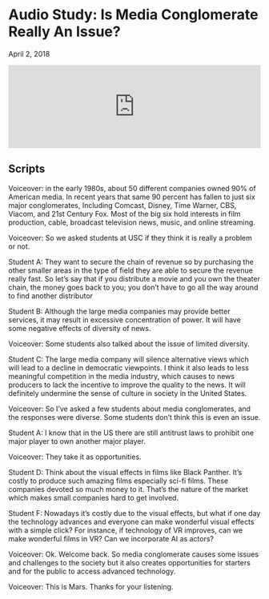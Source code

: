 # Audio Study: Is Media Conglomerate Really An Issue?
April 2, 2018

<iframe width="100%" height="166" scrolling="no" frameborder="no" allow="autoplay" src="https://w.soundcloud.com/player/?url=https%3A//api.soundcloud.com/tracks/424045890&color=%23f72a2f&auto_play=false&hide_related=false&show_comments=true&show_user=true&show_reposts=false&show_teaser=true"></iframe>

## Scripts
Voiceover: in the early 1980s, about 50 different companies owned 90% of American media. In recent years that same 90 percent has fallen to just six major conglomerates, Including Comcast, Disney, Time Warner, CBS, Viacom, and 21st Century Fox. Most of the big six hold interests in film production, cable, broadcast television news, music, and online streaming.

Voiceover: So we asked students at USC if they think it is really a problem or not.

Student A: They want to secure the chain of revenue so by purchasing the other smaller areas in the type of field they are able to secure the revenue really fast. So let’s say that if you distribute a movie and you own the theater chain, the money goes back to you; you don’t have to go all the way around to find another distributor

Student B: Although the large media companies may provide better services, it may result in excessive concentration of power. It will have some negative effects of diversity of news.

Voiceover: Some students also talked about the issue of limited diversity.

Student C: The large media company will silence alternative views which will lead to a decline in democratic viewpoints. I think it also leads to less meaningful competition in the media industry, which causes to news producers to lack the incentive to improve the quality to the news. It will definitely undermine the sense of culture in society in the United States.

Voiceover: So I’ve asked a few students about media conglomerates, and the responses were diverse. Some students don’t think this is even an issue.

Student A: I know that in the US there are still antitrust laws to prohibit one major player to own another major player.

Voiceover: They take it as opportunities.

Student D: Think about the visual effects in films like Black Panther. It’s costly to produce such amazing films especially sci-fi films. These companies devoted so much money to it. That’s the nature of the market which makes small companies hard to get involved.

Student F: Nowadays it’s costly due to the visual effects, but what if one day the technology advances and everyone can make wonderful visual effects with a simple click? For instance, if technology of VR improves, can we make wonderful films in VR?  Can we incorporate AI as actors?

Voiceover: Ok. Welcome back. So media conglomerate causes some issues and challenges to the society but it also creates opportunities for starters and for the public to access advanced technology.

Voiceover: This is Mars. Thanks for your listening.

 